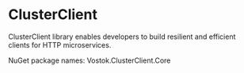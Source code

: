 # ClusterClient

ClusterClient library enables developers to build resilient and efficient clients for HTTP microservices.

NuGet package names: Vostok.ClusterClient.Core
